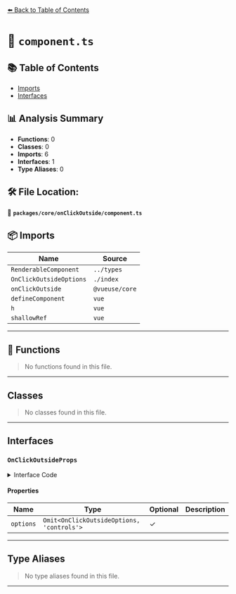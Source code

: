 [⬅️ Back to Table of Contents](../../../index.md)

# 📄 `component.ts`

## 📚 Table of Contents

- [Imports](#imports)
- [Interfaces](#interfaces)

## 📊 Analysis Summary

- **Functions**: 0
- **Classes**: 0
- **Imports**: 6
- **Interfaces**: 1
- **Type Aliases**: 0

## 🛠️ File Location:
📂 **`packages/core/onClickOutside/component.ts`**

## 📦 Imports

| Name | Source |
|------|--------|
| `RenderableComponent` | `../types` |
| `OnClickOutsideOptions` | `./index` |
| `onClickOutside` | `@vueuse/core` |
| `defineComponent` | `vue` |
| `h` | `vue` |
| `shallowRef` | `vue` |


---

## 🔧 Functions

> No functions found in this file.


---

## Classes

> No classes found in this file.


---

## Interfaces

### `OnClickOutsideProps`

<details><summary>Interface Code</summary>

```ts
export interface OnClickOutsideProps extends RenderableComponent {
  options?: Omit<OnClickOutsideOptions, 'controls'>
}
```
</details>

#### Properties

| Name | Type | Optional | Description |
|------|------|----------|-------------|
| `options` | `Omit<OnClickOutsideOptions, 'controls'>` | ✓ |  |


---

## Type Aliases

> No type aliases found in this file.


---